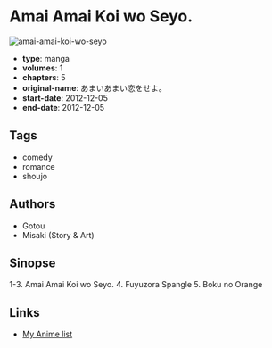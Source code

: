 # Amai Amai Koi wo Seyo.

![amai-amai-koi-wo-seyo](https://cdn.myanimelist.net/images/manga/1/105173.jpg)

-   **type**: manga
-   **volumes**: 1
-   **chapters**: 5
-   **original-name**: あまいあまい恋をせよ。
-   **start-date**: 2012-12-05
-   **end-date**: 2012-12-05

## Tags

-   comedy
-   romance
-   shoujo

## Authors

-   Gotou
-   Misaki (Story & Art)

## Sinopse

1-3. Amai Amai Koi wo Seyo. 4. Fuyuzora Spangle 5. Boku no Orange

## Links

-   [My Anime list](https://myanimelist.net/manga/51821/Amai_Amai_Koi_wo_Seyo)
